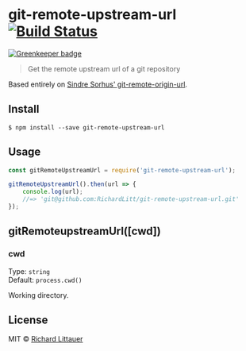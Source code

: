 # git-remote-upstream-url [![Build Status](https://travis-ci.org/RichardLitt/git-remote-upstream-url.svg?branch=master)](https://travis-ci.org/RichardLitt/git-remote-upstream-url)

[![Greenkeeper badge](https://badges.greenkeeper.io/RichardLitt/git-remote-upstream-url.svg)](https://greenkeeper.io/)

> Get the remote upstream url of a git repository

Based entirely on [Sindre Sorhus' git-remote-origin-url](//github.com/sindresorhus/git-remote-origin-url).

## Install

```
$ npm install --save git-remote-upstream-url
```


## Usage

```js
const gitRemoteUpstreamUrl = require('git-remote-upstream-url');

gitRemoteUpstreamUrl().then(url => {
	console.log(url);
	//=> 'git@github.com:RichardLitt/git-remote-upstream-url.git'
});
```


## gitRemoteupstreamUrl([cwd])

### cwd

Type: `string`<br>
Default: `process.cwd()`

Working directory.


## License

MIT © [Richard Littauer](http://burntfen.com)
